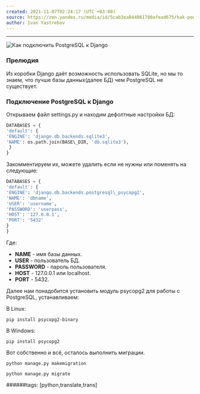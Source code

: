 ```yaml
---
created: 2021-11-07T02:24:17 (UTC +03:00)
source: https://zen.yandex.ru/media/id/5cab3ea044061700afead675/kak-podkliuchit-postgresql-k-django-5eef306aaa52ca2c22f09a95
author: Ivan Yastrebov
---
```


---
![Как подключить PostgreSQL к Django](https://avatars.mds.yandex.net/get-zen_doc/3385233/pub_5eef306aaa52ca2c22f09a95_5eef3184e479666355016084/scale_1200)

### **Прелюдия**

Из коробки Django даёт возможность использовать SQLite, но мы то знаем, что лучше базы данных(далее БД) чем PostgreSQL не существует.

### **Подключение PostgreSQL к Django**

Открываем файл settings.py и находим дефолтные настройки БД:

```python
DATABASES = {  
'default': {  
'ENGINE': 'django.db.backends.sqlite3',  
'NAME': os.path.join(BASE\_DIR, 'db.sqlite3'),  
 }  
}
```
Закомментируем их, можете удалить если не нужны или поменять на следующие:

 ```python
 DATABASES = {  
 'default': {  
 'ENGINE': 'django.db.backends.postgresql\_psycopg2',  
 'NAME': 'dbname',  
 'USER': 'username',  
 'PASSWORD': 'userpass',  
 'HOST': '127.0.0.1',  
 'PORT': '5432'  
 }  
 }
 ```

Где:

-   **NAME** - имя базы данных.
-   **USER** - пользователь БД.
-   **PASSWORD** - пароль пользователя.
-   **HOST** - 127.0.0.1 или localhost.
-   **PORT** - 5432.

Далее нам понадобится установить модуль psycopg2 для работы с PostgreSQL, устанавливаем:

В Linux:

```shell
pip install psycopg2-binary
```

В Windows:

```shell
pip install psycopg2
```

Вот собственно и всё, осталось выполнить миграции.

```shell
python manage.py makemigration
```

```shell
python manage.py migrate
```

######tags: [python,translate,trans]
